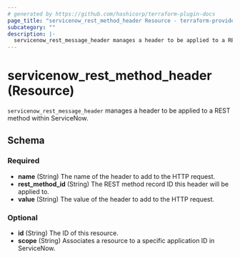 ```yaml
---
# generated by https://github.com/hashicorp/terraform-plugin-docs
page_title: "servicenow_rest_method_header Resource - terraform-provider-servicenow"
subcategory: ""
description: |-
  servicenow_rest_message_header manages a header to be applied to a REST method within ServiceNow.
---
```


# servicenow_rest_method_header (Resource)

`servicenow_rest_message_header` manages a header to be applied to a REST method within ServiceNow.



<!-- schema generated by tfplugindocs -->
## Schema

### Required

- **name** (String) The name of the header to add to the HTTP request.
- **rest_method_id** (String) The REST method record ID this header will be applied to.
- **value** (String) The value of the header to add to the HTTP request.

### Optional

- **id** (String) The ID of this resource.
- **scope** (String) Associates a resource to a specific application ID in ServiceNow.


